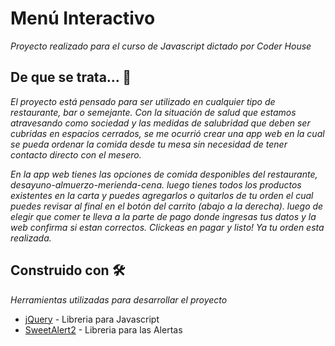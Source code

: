 # Menú Interactivo 

_Proyecto realizado para el curso de Javascript dictado por Coder House_

## De que se trata... 🚀

_El proyecto está pensado para ser utilizado en cualquier tipo de restaurante, bar o semejante. Con la situación de salud que estamos atravesando como sociedad y las medidas de salubridad que deben ser cubridas en espacios cerrados, se me ocurrió crear una app web en la cual se pueda ordenar la comida desde tu mesa sin necesidad de tener contacto directo con el mesero._

_En la app web tienes las opciones de comida desponibles del restaurante, desayuno-almuerzo-merienda-cena. luego tienes todos los productos existentes en la carta y puedes agregarlos o quitarlos de  tu orden el cual puedes revisar al final en el botón del carrito (abajo a la derecha). luego de elegir que comer te lleva a la parte de pago donde ingresas tus datos y la web confirma si estan correctos. Clickeas en pagar y listo! Ya tu orden esta realizada._

## Construido con 🛠️

_Herramientas utilizadas para desarrollar el proyecto_

* [jQuery](https://jquery.com/) - Libreria para Javascript
* [SweetAlert2](https://sweetalert2.github.io/) - Libreria para las Alertas
